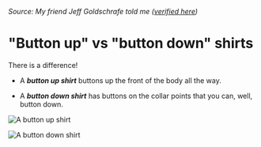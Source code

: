 _Source: My friend Jeff Goldschrafe told me ([verified here](https://www.primermagazine.com/2020/learn/button-up-vs-button-down-shirt-difference))_

# "Button up" vs "button down" shirts

There is a difference!

* A ***button up shirt*** buttons up the front of the body all the way. 

* A ***button down shirt***  has buttons on the collar points that you can, well, button down.

![A button up shirt](https://www.primermagazine.com/wp-content/uploads/2020/07/button-up-shirt-4.jpg)

![A button down shirt](https://www.primermagazine.com/wp-content/uploads/2020/07/button-down-vs-button-up.jpg)
